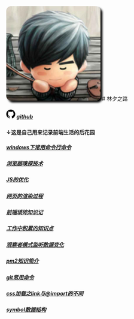 <img src="images/linxizhilu.jpg" alt="头像" title="林夕之路" style="max-width:50%;border-radius:5%;box-shadow:5px 5px 5px black;"/>
# 林夕之路

##### <svg aria-hidden="true" class="octicon octicon-mark-github" height="24" version="1.1" viewBox="0 0 16 16" width="24"><path fill-rule="evenodd" d="M8 0C3.58 0 0 3.58 0 8c0 3.54 2.29 6.53 5.47 7.59.4.07.55-.17.55-.38 0-.19-.01-.82-.01-1.49-2.01.37-2.53-.49-2.69-.94-.09-.23-.48-.94-.82-1.13-.28-.15-.68-.52-.01-.53.63-.01 1.08.58 1.23.82.72 1.21 1.87.87 2.33.66.07-.52.28-.87.51-1.07-1.78-.2-3.64-.89-3.64-3.95 0-.87.31-1.59.82-2.15-.08-.2-.36-1.02.08-2.12 0 0 .67-.21 2.2.82.64-.18 1.32-.27 2-.27.68 0 1.36.09 2 .27 1.53-1.04 2.2-.82 2.2-.82.44 1.1.16 1.92.08 2.12.51.56.82 1.27.82 2.15 0 3.07-1.87 3.75-3.65 3.95.29.25.54.73.54 1.48 0 1.07-.01 1.93-.01 2.2 0 .21.15.46.55.38A8.013 8.013 0 0 0 16 8c0-4.42-3.58-8-8-8z"></path></svg> [github](https://github.com/linxizhilu/blog "去关注")
#### ↓这是自己用来记录前端生活的后花园

##### [windows下常用命令行命令](md/windows-commond.md 'windows-commond')
##### [浏览器嗅探技术](md/navigator-detector.md 'navigator-detector')
##### [JS的优化](md/optimizing-javscript-exection.md 'optimizing-javscript-exection')
##### [网页的渲染过程](md/course-about-html-to-render.md 'course-about-html-to-render')
##### [前端琐碎知识记](md/simple-frontend-knowledges.md 'simple-frontend-knowledges')
##### [工作中积累的知识点](md/mix-info.md 'mix-info')
##### [观察者模式监听数据变化](md/observe-to-listen-model-change.md 'observe-to-listen-model-change')
##### [pm2知识简介](md/pm2-info.md 'pm2-info')
##### [git常用命令](md/git-command.md 'git-command')
##### [css加载之link与@import的不同](md/css-different-between-link-and-import.md 'css-different-between-link-and-import')
##### [symbol数据结构](md/symbol.md 'symbol')
